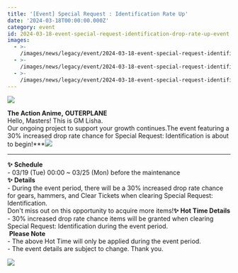 ```yaml
---
title: '[Event] Special Request : Identification Rate Up'
date: '2024-03-18T00:00:00.000Z'
category: event
id: 2024-03-18-event-special-request-identification-drop-rate-up-event
images:
  - >-
    /images/news/legacy/event/2024-03-18-event-special-request-identification-drop-rate-up-event/c596207e55fa4d758cbd06ec79f10186.webp
  - >-
    /images/news/legacy/event/2024-03-18-event-special-request-identification-drop-rate-up-event/370afd24ff2b4a78952f2d85ace29629.webp
  - >-
    /images/news/legacy/event/2024-03-18-event-special-request-identification-drop-rate-up-event/8f015ad2fd654397a28c14d3a1e33e02.webp
---
```


![](/images/news/legacy/event/2024-03-18-event-special-request-identification-drop-rate-up-event/c596207e55fa4d758cbd06ec79f10186.webp)  

**The Action Anime,** **OUTERPLANE**  
Hello, Masters! This is GM Lisha.  
Our ongoing project to support your growth continues.The event featuring a 30% increased drop rate chance for Special Request: Identification is about to begin!***![](/images/news/legacy/event/2024-03-18-event-special-request-identification-drop-rate-up-event/370afd24ff2b4a78952f2d85ace29629.webp)  
***  
**✨** **Schedule**  
\- 03/19 (Tue) 00:00 ~ 03/25 (Mon) before the maintenance  
**✨** **Details**  
\- During the event period, there will be a 30% increased drop rate chance for gears, hammers, and Clear Tickets when clearing Special Request: Identification.  
Don't miss out on this opportunity to acquire more items!**✨** **Hot Time Details**  
\- 30% increased drop rate chance items will be granted when clearing Special Request: Identification during the event period.  
 **Please Note**  
\- The above Hot Time will only be applied during the event period.  
\- The event details are subject to change. Thank you.

![](/images/news/legacy/event/2024-03-18-event-special-request-identification-drop-rate-up-event/8f015ad2fd654397a28c14d3a1e33e02.webp)

